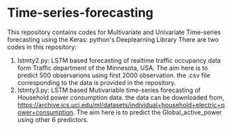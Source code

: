 # Time-series-forecasting
This repository contains codes for Multivariate and Univariate Time-series forecasting using the Keras: python's Deeplearning Library
There are two codes in this repository:
1. lstmty2.py: LSTM based forecasting of realtime traffic occupancy data form Traffic department of the Minnesota, USA. The aim here is to predict 500 observarions using first 2000 observation. the .csv  file corresponding to the data is provided in the repository.
2. lstmty3.py: LSTM based Mutivariable time-series forecasting of Household power consumption data. the data can be downloaded from, https://archive.ics.uci.edu/ml/datasets/individual+household+electric+power+consumption. The aim here is to predict the Global_active_power using other 6 predictors.
